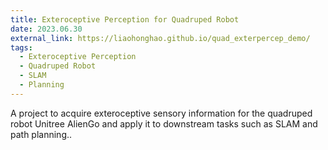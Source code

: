 ```yaml
---
title: Exteroceptive Perception for Quadruped Robot
date: 2023.06.30
external_link: https://liaohonghao.github.io/quad_exterpercep_demo/
tags:
  - Exteroceptive Perception
  - Quadruped Robot
  - SLAM
  - Planning
---
```


A project to acquire exteroceptive sensory information for the quadruped robot Unitree AlienGo and apply it to downstream tasks such as SLAM and path planning..

<!--more-->
